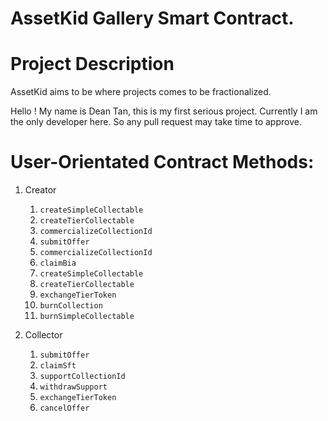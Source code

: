 # AssetKid Gallery Smart Contract. 

# Project Description

AssetKid aims to be where projects comes to be fractionalized.  

Hello ! My name is Dean Tan, this is my first serious project. Currently I am the only developer here. So any pull request may take time to approve. 

# User-Orientated Contract Methods: 

1. Creator
    1.  `createSimpleCollectable` 
    2.  `createTierCollectable`
    3.  `commercializeCollectionId`
    4.  `submitOffer`
    6.  `commercializeCollectionId`
    7.  `claimBia`
    8.  `createSimpleCollectable`
    9.  `createTierCollectable`
    10. `exchangeTierToken`
    11. `burnCollection`
    12. `burnSimpleCollectable`

2. Collector
    1.  `submitOffer` 
    2.  `claimSft`
    3.  `supportCollectionId`
    4.  `withdrawSupport`
    5.  `exchangeTierToken`
    6.  `cancelOffer`

